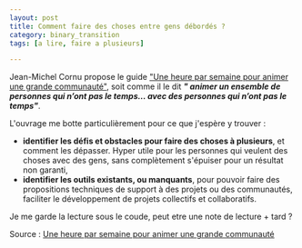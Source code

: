 ```yaml
---
layout: post
title: Comment faire des choses entre gens débordés ?
category: binary_transition
tags: [a lire, faire a plusieurs]

---
```


Jean-Michel Cornu propose le guide ["Une heure par semaine pour animer une grande communauté"][source], soit comme il le dit ***" animer un ensemble de personnes qui n’ont pas le temps… avec des personnes qui n’ont pas le temps"***.

<!--more-->

L'ouvrage me botte particulièrement pour ce que j'espère y trouver :

- **identifier les défis et obstacles pour faire des choses à plusieurs**, et comment les dépasser. Hyper utile pour les personnes qui veulent des choses avec des gens, sans complètement s'épuiser pour un résultat non garanti,
- **identifier les outils existants, ou manquants**, pour pouvoir faire des propositions techniques de support à des projets ou des communautés, faciliter le développement de projets collectifs et collaboratifs.


Je me garde la lecture sous le coude,  peut etre une note de lecture + tard ?




Source : [Une heure par semaine pour animer une grande communauté][source]


[source]: https://docs.google.com/document/d/1A5Ep7s2yAHLi3DxPANKpGTbeZctwRvDPYpK9KDsH_EI




